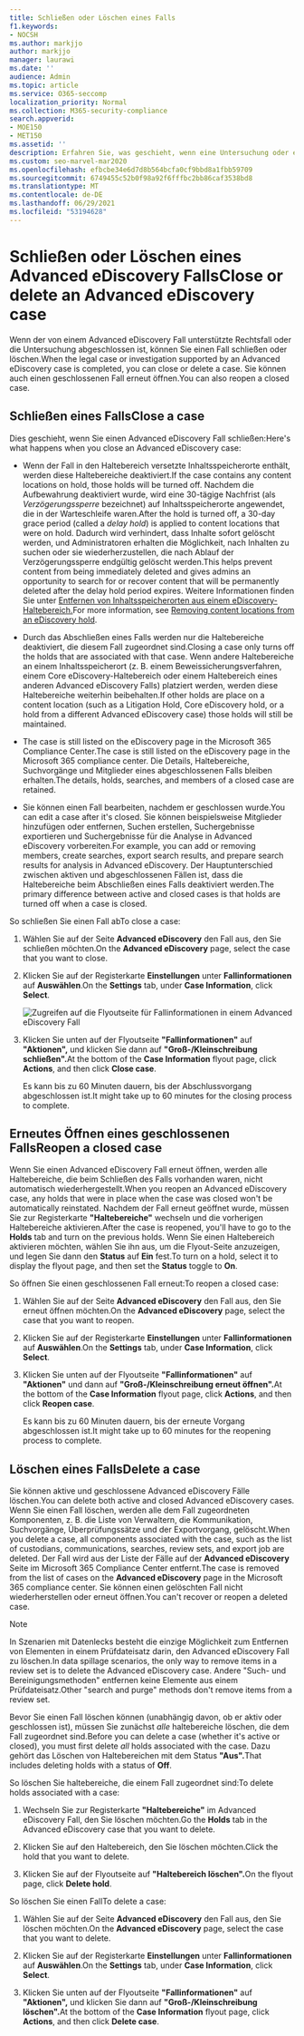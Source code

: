 ```yaml
---
title: Schließen oder Löschen eines Falls
f1.keywords:
- NOCSH
ms.author: markjjo
author: markjjo
manager: laurawi
ms.date: ''
audience: Admin
ms.topic: article
ms.service: O365-seccomp
localization_priority: Normal
ms.collection: M365-security-compliance
search.appverid:
- MOE150
- MET150
ms.assetid: ''
description: Erfahren Sie, was geschieht, wenn eine Untersuchung oder ein Rechtsfall, der von einem Advanced eDiscovery Fall unterstützt wird, geschlossen oder gelöscht wird.
ms.custom: seo-marvel-mar2020
ms.openlocfilehash: efbcbe34e6d7d8b564bcfa0cf9bbd8a1fbb59709
ms.sourcegitcommit: 6749455c52b0f98a92f6fffbc2bb86caf3538bd8
ms.translationtype: MT
ms.contentlocale: de-DE
ms.lasthandoff: 06/29/2021
ms.locfileid: "53194628"
---
```

# <a name="close-or-delete-an-advanced-ediscovery-case"></a><span data-ttu-id="0bca2-103">Schließen oder Löschen eines Advanced eDiscovery Falls</span><span class="sxs-lookup"><span data-stu-id="0bca2-103">Close or delete an Advanced eDiscovery case</span></span>

<span data-ttu-id="0bca2-104">Wenn der von einem Advanced eDiscovery Fall unterstützte Rechtsfall oder die Untersuchung abgeschlossen ist, können Sie einen Fall schließen oder löschen.</span><span class="sxs-lookup"><span data-stu-id="0bca2-104">When the legal case or investigation supported by an Advanced eDiscovery case is completed, you can close or delete a case.</span></span> <span data-ttu-id="0bca2-105">Sie können auch einen geschlossenen Fall erneut öffnen.</span><span class="sxs-lookup"><span data-stu-id="0bca2-105">You can also reopen a closed case.</span></span>

## <a name="close-a-case"></a><span data-ttu-id="0bca2-106">Schließen eines Falls</span><span class="sxs-lookup"><span data-stu-id="0bca2-106">Close a case</span></span>

<span data-ttu-id="0bca2-107">Dies geschieht, wenn Sie einen Advanced eDiscovery Fall schließen:</span><span class="sxs-lookup"><span data-stu-id="0bca2-107">Here's what happens when you close an Advanced eDiscovery case:</span></span>

- <span data-ttu-id="0bca2-108">Wenn der Fall in den Haltebereich versetzte Inhaltsspeicherorte enthält, werden diese Haltebereiche deaktiviert.</span><span class="sxs-lookup"><span data-stu-id="0bca2-108">If the case contains any content locations on hold, those holds will be turned off.</span></span> <span data-ttu-id="0bca2-109">Nachdem die Aufbewahrung deaktiviert wurde, wird eine 30-tägige Nachfrist (als *Verzögerungssperre* bezeichnet) auf Inhaltsspeicherorte angewendet, die in der Warteschleife waren.</span><span class="sxs-lookup"><span data-stu-id="0bca2-109">After the hold is turned off, a 30-day grace period (called a *delay hold*) is applied to content locations that were on hold.</span></span> <span data-ttu-id="0bca2-110">Dadurch wird verhindert, dass Inhalte sofort gelöscht werden, und Administratoren erhalten die Möglichkeit, nach Inhalten zu suchen oder sie wiederherzustellen, die nach Ablauf der Verzögerungssperre endgültig gelöscht werden.</span><span class="sxs-lookup"><span data-stu-id="0bca2-110">This helps prevent content from being immediately deleted and gives admins an opportunity to search for or recover content that will be permanently deleted after the delay hold period expires.</span></span> <span data-ttu-id="0bca2-111">Weitere Informationen finden Sie unter [Entfernen von Inhaltsspeicherorten aus einem eDiscovery-Haltebereich.](create-ediscovery-holds.md#removing-content-locations-from-an-ediscovery-hold)</span><span class="sxs-lookup"><span data-stu-id="0bca2-111">For more information, see [Removing content locations from an eDiscovery hold](create-ediscovery-holds.md#removing-content-locations-from-an-ediscovery-hold).</span></span>

- <span data-ttu-id="0bca2-112">Durch das Abschließen eines Falls werden nur die Haltebereiche deaktiviert, die diesem Fall zugeordnet sind.</span><span class="sxs-lookup"><span data-stu-id="0bca2-112">Closing a case only turns off the holds that are associated with that case.</span></span> <span data-ttu-id="0bca2-113">Wenn andere Haltebereiche an einem Inhaltsspeicherort (z. B. einem Beweissicherungsverfahren, einem Core eDiscovery-Haltebereich oder einem Haltebereich eines anderen Advanced eDiscovery Falls) platziert werden, werden diese Haltebereiche weiterhin beibehalten.</span><span class="sxs-lookup"><span data-stu-id="0bca2-113">If other holds are place on a content location (such as a Litigation Hold, Core eDiscovery hold, or a hold from a different Advanced eDiscovery case) those holds will still be maintained.</span></span>

- <span data-ttu-id="0bca2-114">The case is still listed on the eDiscovery page in the Microsoft 365 Compliance Center.</span><span class="sxs-lookup"><span data-stu-id="0bca2-114">The case is still listed on the eDiscovery page in the Microsoft 365 compliance center.</span></span> <span data-ttu-id="0bca2-115">Die Details, Haltebereiche, Suchvorgänge und Mitglieder eines abgeschlossenen Falls bleiben erhalten.</span><span class="sxs-lookup"><span data-stu-id="0bca2-115">The details, holds, searches, and members of a closed case are retained.</span></span>

- <span data-ttu-id="0bca2-116">Sie können einen Fall bearbeiten, nachdem er geschlossen wurde.</span><span class="sxs-lookup"><span data-stu-id="0bca2-116">You can edit a case after it's closed.</span></span> <span data-ttu-id="0bca2-117">Sie können beispielsweise Mitglieder hinzufügen oder entfernen, Suchen erstellen, Suchergebnisse exportieren und Suchergebnisse für die Analyse in Advanced eDiscovery vorbereiten.</span><span class="sxs-lookup"><span data-stu-id="0bca2-117">For example, you can add or removing members, create searches, export search results, and prepare search results for analysis in Advanced eDiscovery.</span></span> <span data-ttu-id="0bca2-118">Der Hauptunterschied zwischen aktiven und abgeschlossenen Fällen ist, dass die Haltebereiche beim Abschließen eines Falls deaktiviert werden.</span><span class="sxs-lookup"><span data-stu-id="0bca2-118">The primary difference between active and closed cases is that holds are turned off when a case is closed.</span></span>

<span data-ttu-id="0bca2-119">So schließen Sie einen Fall ab</span><span class="sxs-lookup"><span data-stu-id="0bca2-119">To close a case:</span></span>

1. <span data-ttu-id="0bca2-120">Wählen Sie auf der Seite **Advanced eDiscovery** den Fall aus, den Sie schließen möchten.</span><span class="sxs-lookup"><span data-stu-id="0bca2-120">On the **Advanced eDiscovery** page, select the case that you want to close.</span></span>

2. <span data-ttu-id="0bca2-121">Klicken Sie auf der Registerkarte **Einstellungen** unter **Fallinformationen** auf **Auswählen**.</span><span class="sxs-lookup"><span data-stu-id="0bca2-121">On the **Settings** tab, under **Case Information**, click **Select**.</span></span>

   ![Zugreifen auf die Flyoutseite für Fallinformationen in einem Advanced eDiscovery Fall](..\media\AeDSelectCaseInformation.png) 

3. <span data-ttu-id="0bca2-123">Klicken Sie unten auf der Flyoutseite **"Fallinformationen"** auf **"Aktionen",** und klicken Sie dann auf **"Groß-/Kleinschreibung schließen".**</span><span class="sxs-lookup"><span data-stu-id="0bca2-123">At the bottom of the **Case Information** flyout page, click **Actions**, and then click **Close case**.</span></span>

   <span data-ttu-id="0bca2-124">Es kann bis zu 60 Minuten dauern, bis der Abschlussvorgang abgeschlossen ist.</span><span class="sxs-lookup"><span data-stu-id="0bca2-124">It might take up to 60 minutes for the closing process to complete.</span></span>

## <a name="reopen-a-closed-case"></a><span data-ttu-id="0bca2-125">Erneutes Öffnen eines geschlossenen Falls</span><span class="sxs-lookup"><span data-stu-id="0bca2-125">Reopen a closed case</span></span>

<span data-ttu-id="0bca2-126">Wenn Sie einen Advanced eDiscovery Fall erneut öffnen, werden alle Haltebereiche, die beim Schließen des Falls vorhanden waren, nicht automatisch wiederhergestellt.</span><span class="sxs-lookup"><span data-stu-id="0bca2-126">When you reopen an Advanced eDiscovery case, any holds that were in place when the case was closed won't be automatically reinstated.</span></span> <span data-ttu-id="0bca2-127">Nachdem der Fall erneut geöffnet wurde, müssen Sie zur Registerkarte **"Haltebereiche"** wechseln und die vorherigen Haltebereiche aktivieren.</span><span class="sxs-lookup"><span data-stu-id="0bca2-127">After the case is reopened, you'll have to go to the **Holds** tab and turn on the previous holds.</span></span> <span data-ttu-id="0bca2-128">Wenn Sie einen Haltebereich aktivieren möchten, wählen Sie ihn aus, um die Flyout-Seite anzuzeigen, und legen Sie dann den **Status** auf **Ein** fest.</span><span class="sxs-lookup"><span data-stu-id="0bca2-128">To turn on a hold, select it to display the flyout page, and then set the **Status** toggle to **On**.</span></span>

<span data-ttu-id="0bca2-129">So öffnen Sie einen geschlossenen Fall erneut:</span><span class="sxs-lookup"><span data-stu-id="0bca2-129">To reopen a closed case:</span></span>

1. <span data-ttu-id="0bca2-130">Wählen Sie auf der Seite **Advanced eDiscovery** den Fall aus, den Sie erneut öffnen möchten.</span><span class="sxs-lookup"><span data-stu-id="0bca2-130">On the **Advanced eDiscovery** page, select the case that you want to reopen.</span></span>

2. <span data-ttu-id="0bca2-131">Klicken Sie auf der Registerkarte **Einstellungen** unter **Fallinformationen** auf **Auswählen**.</span><span class="sxs-lookup"><span data-stu-id="0bca2-131">On the **Settings** tab, under **Case Information**, click **Select**.</span></span>

3. <span data-ttu-id="0bca2-132">Klicken Sie unten auf der Flyoutseite **"Fallinformationen"** auf **"Aktionen"** und dann auf **"Groß-/Kleinschreibung erneut öffnen".**</span><span class="sxs-lookup"><span data-stu-id="0bca2-132">At the bottom of the **Case Information** flyout page, click **Actions**, and then click **Reopen case**.</span></span>

   <span data-ttu-id="0bca2-133">Es kann bis zu 60 Minuten dauern, bis der erneute Vorgang abgeschlossen ist.</span><span class="sxs-lookup"><span data-stu-id="0bca2-133">It might take up to 60 minutes for the reopening process to complete.</span></span>

## <a name="delete-a-case"></a><span data-ttu-id="0bca2-134">Löschen eines Falls</span><span class="sxs-lookup"><span data-stu-id="0bca2-134">Delete a case</span></span>

<span data-ttu-id="0bca2-135">Sie können aktive und geschlossene Advanced eDiscovery Fälle löschen.</span><span class="sxs-lookup"><span data-stu-id="0bca2-135">You can delete both active and closed Advanced eDiscovery cases.</span></span> <span data-ttu-id="0bca2-136">Wenn Sie einen Fall löschen, werden alle dem Fall zugeordneten Komponenten, z. B. die Liste von Verwaltern, die Kommunikation, Suchvorgänge, Überprüfungssätze und der Exportvorgang, gelöscht.</span><span class="sxs-lookup"><span data-stu-id="0bca2-136">When you delete a case, all components associated with the case, such as the list of custodians, communications, searches, review sets, and export job are deleted.</span></span> <span data-ttu-id="0bca2-137">Der Fall wird aus der Liste der Fälle auf der **Advanced eDiscovery** Seite im Microsoft 365 Compliance Center entfernt.</span><span class="sxs-lookup"><span data-stu-id="0bca2-137">The case is removed from the list of cases on the **Advanced eDiscovery** page in the Microsoft 365 compliance center.</span></span> <span data-ttu-id="0bca2-138">Sie können einen gelöschten Fall nicht wiederherstellen oder erneut öffnen.</span><span class="sxs-lookup"><span data-stu-id="0bca2-138">You can't recover or reopen a deleted case.</span></span>

> [!NOTE]
> <span data-ttu-id="0bca2-139">In Szenarien mit Datenlecks besteht die einzige Möglichkeit zum Entfernen von Elementen in einem Prüfdateisatz darin, den Advanced eDiscovery Fall zu löschen.</span><span class="sxs-lookup"><span data-stu-id="0bca2-139">In data spillage scenarios, the only way to remove items in a review set is to delete the Advanced eDiscovery case.</span></span> <span data-ttu-id="0bca2-140">Andere "Such- und Bereinigungsmethoden" entfernen keine Elemente aus einem Prüfdateisatz.</span><span class="sxs-lookup"><span data-stu-id="0bca2-140">Other "search and purge" methods don't remove items from a review set.</span></span>

<span data-ttu-id="0bca2-141">Bevor Sie einen Fall löschen können (unabhängig davon, ob er aktiv oder geschlossen ist), müssen Sie zunächst *alle* haltebereiche löschen, die dem Fall zugeordnet sind.</span><span class="sxs-lookup"><span data-stu-id="0bca2-141">Before you can delete a case (whether it's active or closed), you must first delete *all* holds associated with the case.</span></span> <span data-ttu-id="0bca2-142">Dazu gehört das Löschen von Haltebereichen mit dem Status **"Aus".**</span><span class="sxs-lookup"><span data-stu-id="0bca2-142">That includes deleting holds with a status of **Off**.</span></span>

<span data-ttu-id="0bca2-143">So löschen Sie haltebereiche, die einem Fall zugeordnet sind:</span><span class="sxs-lookup"><span data-stu-id="0bca2-143">To delete holds associated with a case:</span></span>

1. <span data-ttu-id="0bca2-144">Wechseln Sie zur Registerkarte **"Haltebereiche"** im Advanced eDiscovery Fall, den Sie löschen möchten.</span><span class="sxs-lookup"><span data-stu-id="0bca2-144">Go the **Holds** tab in the Advanced eDiscovery case that you want to delete.</span></span>

2. <span data-ttu-id="0bca2-145">Klicken Sie auf den Haltebereich, den Sie löschen möchten.</span><span class="sxs-lookup"><span data-stu-id="0bca2-145">Click the hold that you want to delete.</span></span>

3. <span data-ttu-id="0bca2-146">Klicken Sie auf der Flyoutseite auf **"Haltebereich löschen".**</span><span class="sxs-lookup"><span data-stu-id="0bca2-146">On the flyout page, click **Delete hold**.</span></span>

<span data-ttu-id="0bca2-147">So löschen Sie einen Fall</span><span class="sxs-lookup"><span data-stu-id="0bca2-147">To delete a case:</span></span>

1. <span data-ttu-id="0bca2-148">Wählen Sie auf der Seite **Advanced eDiscovery** den Fall aus, den Sie löschen möchten.</span><span class="sxs-lookup"><span data-stu-id="0bca2-148">On the **Advanced eDiscovery** page, select the case that you want to delete.</span></span>

2. <span data-ttu-id="0bca2-149">Klicken Sie auf der Registerkarte **Einstellungen** unter **Fallinformationen** auf **Auswählen**.</span><span class="sxs-lookup"><span data-stu-id="0bca2-149">On the **Settings** tab, under **Case Information**, click **Select**.</span></span>

3. <span data-ttu-id="0bca2-150">Klicken Sie unten auf der Flyoutseite **"Fallinformationen"** auf **"Aktionen",** und klicken Sie dann auf **"Groß-/Kleinschreibung löschen".**</span><span class="sxs-lookup"><span data-stu-id="0bca2-150">At the bottom of the **Case Information** flyout page, click **Actions**, and then click **Delete case**.</span></span>

